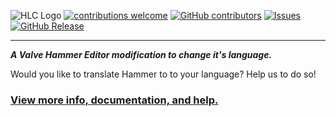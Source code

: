 ![HLC Logo](https://i.imgur.com/0Rfijun.png)
[![contributions welcome](https://img.shields.io/badge/contributions-welcome-brightgreen.svg?style=flat)](https://github.com/L89David/HammerLanguageChanger/issues)
[![GitHub contributors](https://img.shields.io/github/contributors/L89David/HammerLanguageChanger?style=flat)]()
[![Issues](https://img.shields.io/github/issues-raw/L89David/HammerLanguageChanger?maxAge=25000)](https://github.com/L89David/HammerLanguageChanger/issues) 
[![GitHub Release](https://img.shields.io/github/release/L89David/HammerLanguageChanger?style=flat)]()  

***

***A Valve Hammer Editor modification to change it's language.***

Would you like to translate Hammer to to your language? Help us to do so!

### **[View more info, documentation, and help.](https://github.com/L89David/HammerLanguageChanger/wiki/Home)**  
